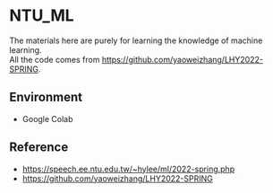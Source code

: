 # NTU_ML
The materials here are purely for learning the knowledge of machine learning. <br>
All the code comes from https://github.com/yaoweizhang/LHY2022-SPRING.
## Environment
- Google Colab
## Reference
- https://speech.ee.ntu.edu.tw/~hylee/ml/2022-spring.php
- https://github.com/yaoweizhang/LHY2022-SPRING

